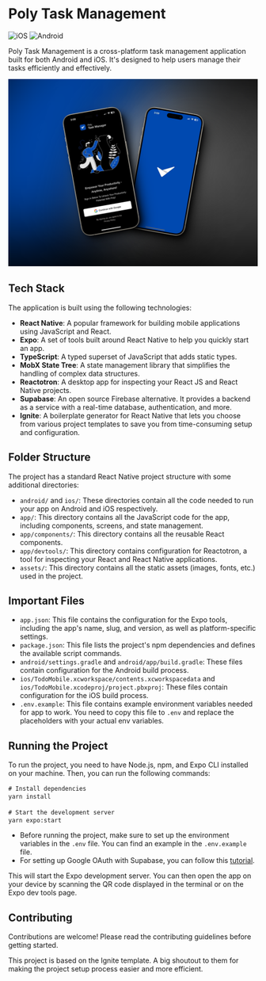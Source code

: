 # Poly Task Management

![iOS](https://img.shields.io/badge/iOS-000.svg?style=for-the-badge&logo=ios&logoColor=white)
![Android](https://img.shields.io/badge/Android-3DDC84?style=for-the-badge&logo=android&logoColor=white)

Poly Task Management is a cross-platform task management application built for both Android and iOS. It's designed to help users manage their tasks efficiently and effectively.

![Screenshot](assets/docs//894shots_so.png)

## Tech Stack

The application is built using the following technologies:

- **React Native**: A popular framework for building mobile applications using JavaScript and React.
- **Expo**: A set of tools built around React Native to help you quickly start an app.
- **TypeScript**: A typed superset of JavaScript that adds static types.
- **MobX State Tree**: A state management library that simplifies the handling of complex data structures.
- **Reactotron**: A desktop app for inspecting your React JS and React Native projects.
- **Supabase**: An open source Firebase alternative. It provides a backend as a service with a real-time database, authentication, and more.
- **Ignite**: A boilerplate generator for React Native that lets you choose from various project templates to save you from time-consuming setup and configuration.

## Folder Structure

The project has a standard React Native project structure with some additional directories:

- `android/` and `ios/`: These directories contain all the code needed to run your app on Android and iOS respectively.
- `app/`: This directory contains all the JavaScript code for the app, including components, screens, and state management.
- `app/components/`: This directory contains all the reusable React components.
- `app/devtools/`: This directory contains configuration for Reactotron, a tool for inspecting your React and React Native applications.
- `assets/`: This directory contains all the static assets (images, fonts, etc.) used in the project.

## Important Files

- `app.json`: This file contains the configuration for the Expo tools, including the app's name, slug, and version, as well as platform-specific settings.
- `package.json`: This file lists the project's npm dependencies and defines the available script commands.
- `android/settings.gradle` and `android/app/build.gradle`: These files contain configuration for the Android build process.
- `ios/TodoMobile.xcworkspace/contents.xcworkspacedata` and `ios/TodoMobile.xcodeproj/project.pbxproj`: These files contain configuration for the iOS build process.
- `.env.example`: This file contains example environment variables needed for app to work. You need to copy this file to `.env` and replace the placeholders with your actual env variables.

## Running the Project

To run the project, you need to have Node.js, npm, and Expo CLI installed on your machine. Then, you can run the following commands:

```shell
# Install dependencies
yarn install

# Start the development server
yarn expo:start
```

- Before running the project, make sure to set up the environment variables in the `.env` file. You can find an example in the `.env.example` file.
- For setting up Google OAuth with Supabase, you can follow this [tutorial](https://blog.spirokit.com/google-authentication-with-expo-supabase).

This will start the Expo development server. You can then open the app on your device by scanning the QR code displayed in the terminal or on the Expo dev tools page.

## Contributing

Contributions are welcome! Please read the contributing guidelines before getting started.

<!-- ## License

This project is licensed under the terms of the MIT license. -->

This project is based on the Ignite template. A big shoutout to them for making the project setup process easier and more efficient.
